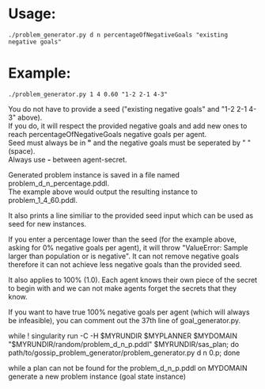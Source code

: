 # Usage:

    ./problem_generator.py d n percentageOfNegativeGoals "existing negative goals"

# Example:

    ./problem_generator.py 1 4 0.60 "1-2 2-1 4-3"

You do not have to provide a seed ("existing negative goals" and "1-2 2-1 4-3" above).<br>
If you do, it will respect the provided negative goals and add new ones to reach percentageOfNegativeGoals negative goals per agent.<br>
Seed must always be in **"** and the negative goals must be seperated by " "(space).<br>
Always use **-** between agent-secret.

Generated problem instance is saved in a file named problem_d_n_percentage.pddl.<br>
The example above would output the resulting instance to problem_1_4_60.pddl.

It also prints a line similiar to the provided seed input which can be used as seed for new instances.<br>

If you enter a percentage lower than the seed (for the example above, asking for 0% negative goals per agent), it will throw "ValueError: Sample larger than population or is negative". It can not remove negative goals therefore it can not achieve less negative goals than the provided seed.

It also applies to 100% (1.0). Each agent knows their own piece of the secret to begin with and we can not make agents forget the secrets that they know.

If you want to have true 100% negative goals per agent (which will always be infeasible), you can comment out the 37th line of goal_generator.py.

while ! singularity run -C -H $MYRUNDIR $MYPLANNER $MYDOMAIN "$MYRUNDIR/random/problem_d_n_p.pddl" $MYRUNDIR/sas_plan; do path/to/gossip_problem_generator/problem_generator.py d n 0.p; done

while a plan can not be found for the problem_d_n_p.pddl on MYDOMAIN
generate a new problem instance (goal state instance)
